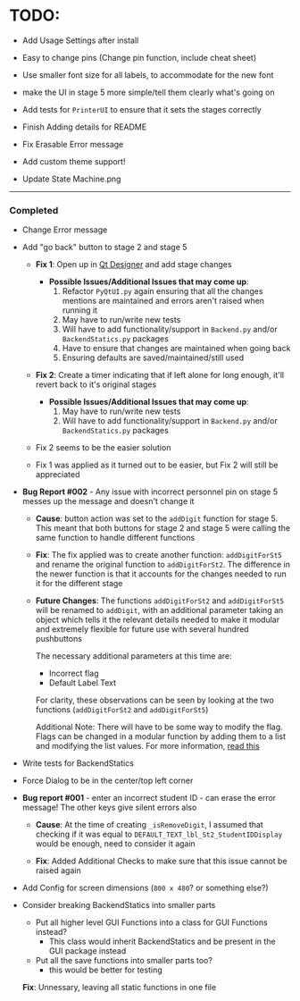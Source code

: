 # TODO:

* Add Usage Settings after install

* Easy to change pins (Change pin function, include cheat sheet)

* Use smaller font size for all labels, to accommodate for the new font

* make the UI in stage 5 more simple/tell them clearly what's going on

* Add tests for `PrinterUI` to ensure that it sets the stages correctly

* Finish Adding details for README

* Fix Erasable Error message

* Add custom theme support!

* Update State Machine.png

<hr>

### Completed

* Change Error message

* Add "go back" button to stage 2 and stage 5

  * **Fix 1**: Open up in [Qt Designer](https://goo.gl/rfP6e5) and add stage changes

    * **Possible Issues/Additional Issues that may come up**:
      1. Refactor `PyQtUI.py` again ensuring that all the changes mentions are maintained and errors aren't raised when running it
      2. May have to run/write new tests
      3. Will have to add functionality/support in `Backend.py` and/or `BackendStatics.py` packages
      4. Have to ensure that changes are maintained when going back
      5. Ensuring defaults are saved/maintained/still used

  * **Fix 2**: Create a timer indicating that if left alone for long enough, it'll revert back to it's original stages

    * **Possible Issues/Additional Issues that may come up**:
      1. May have to run/write new tests
      2. Will have to add functionality/support in `Backend.py` and/or `BackendStatics.py` packages

  * Fix 2 seems to be the easier solution

  * Fix 1 was applied as it turned out to be easier, but Fix 2 will still be appreciated

* **Bug Report #002** - Any issue with incorrect personnel pin on stage 5 messes up the message and doesn't change it

  * **Cause**: button action was set to the `addDigit` function for stage 5. This meant that both buttons for stage 2 and stage 5 were calling the same function to handle different functions

  * **Fix**: The fix applied was to create another function: `addDigitForSt5` and rename the original function to `addDigitForSt2`. The difference in the newer function is that it accounts for the changes needed to run it for the different stage

  * **Future Changes**: The functions `addDigitForSt2` and `addDigitForSt5` will be renamed to `addDigit`, with an additional parameter taking an object which tells it the relevant details needed to make it modular and extremely flexible for future use with several hundred pushbuttons

    The necessary additional parameters at this time are:
      * Incorrect flag
      * Default Label Text

    For clarity, these observations can be seen by looking at the two functions (`addDigitForSt2` and `addDigitForSt5`)

    Additional Note: There will have to be some way to modify the flag.
      Flags can be changed in a modular function by adding them to a list and modifying the list values. For more information, [read this](https://stackoverflow.com/questions/22338671/python-functions-to-change-values-in-place)

* Write tests for BackendStatics

* Force Dialog to be in the center/top left corner

* **Bug report #001** - enter an incorrect student ID - can erase the error message! The other keys give silent errors also

    * **Cause**: At the time of creating `_isRemoveDigit`, I assumed that checking if it was equal to `DEFAULT_TEXT_lbl_St2_StudentIDDisplay` would be enough, need to consider it again

    * **Fix**: Added Additional Checks to make sure that this issue cannot be raised again

* Add Config for screen dimensions (`800 x 480`? or something else?)

* Consider breaking BackendStatics into smaller parts
  * Put all higher level GUI Functions into a class for GUI Functions instead?
    * This class would inherit BackendStatics and be present in the GUI package instead
  * Put all the save functions into smaller parts too?
    * this would be better for testing

  **Fix**: Unnessary, leaving all static functions in one file
